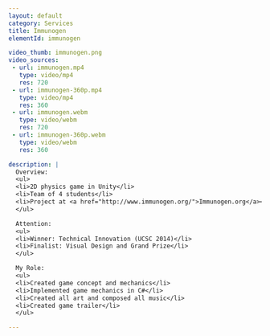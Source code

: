 ```yaml
---
layout: default
category: Services
title: Immunogen
elementId: immunogen

video_thumb: immunogen.png
video_sources:
 - url: immunogen.mp4
   type: video/mp4
   res: 720
 - url: immunogen-360p.mp4
   type: video/mp4
   res: 360
 - url: immunogen.webm
   type: video/webm
   res: 720
 - url: immunogen-360p.webm
   type: video/webm
   res: 360

description: |
  Overview:
  <ul>
  <li>2D physics game in Unity</li>
  <li>Team of 4 students</li>
  <li>Project at <a href="http://www.immunogen.org/">Immunogen.org</a></li>
  </ul>

  Attention:
  <ul>
  <li>Winner: Technical Innovation (UCSC 2014)</li>
  <li>Finalist: Visual Design and Grand Prize</li>
  </ul>

  My Role:
  <ul>
  <li>Created game concept and mechanics</li>
  <li>Implemented game mechanics in C#</li>
  <li>Created all art and composed all music</li>
  <li>Created game trailer</li>
  </ul>

---
```

